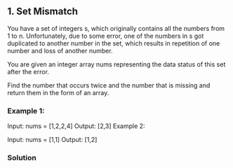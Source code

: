 ## 1. Set Mismatch

You have a set of integers s, which originally contains all the numbers from 1 to n. Unfortunately, due to some error, one of the numbers in s got duplicated to another number in the set, which results in repetition of one number and loss of another number.

You are given an integer array nums representing the data status of this set after the error.

Find the number that occurs twice and the number that is missing and return them in the form of an array.


### Example 1:

Input: nums = [1,2,2,4]
Output: [2,3]
Example 2:

Input: nums = [1,1]
Output: [1,2]

### Solution
 


